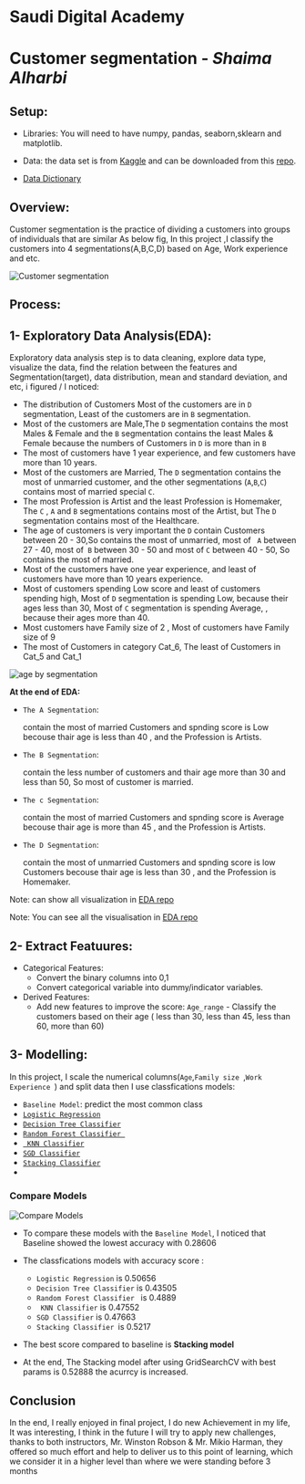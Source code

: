 # Saudi Digital Academy
# Customer segmentation -  *Shaima Alharbi*  

## Setup:

- Libraries: 
   You will need to have numpy, pandas, seaborn,sklearn and matplotlib.

-  Data:
   the data set is from [Kaggle](https://www.kaggle.com/vetrirah/customer) and can be downloaded from this [repo](https://github.com/shaimaa122/Customer_segment/blob/main/Train.csv). 
  
- [Data Dictionary](https://github.com/shaimaa122/Customer_segment/blob/main/Customer%20Segmentation%20-%20Data%20Dictinory.pdf)

## Overview:
Customer segmentation is the practice of dividing a customers into groups of individuals that are similar As below fig, In this project ,I classify the customers into 4 segmentations(A,B,C,D) based on Age, Work experience and etc.


![Customer segmentation](https://github.com/shaimaa122/Customer_segment/blob/main/Customer_segmintation.png)

## Process:
## 1- Exploratory Data Analysis(EDA):
Exploratory data analysis step is to data cleaning, explore data type, visualize the data, find the relation between the features and Segmentation(target), data distribution, mean and standard deviation, and etc, i figured / I noticed:

   - The distribution of Customers Most of the customers are in `D` segmentation, Least of the customers are in `B` segmentation.
   - Most of the customers are Male,The `D` segmentation contains the most Males & Female and the `B` segmentation contains the least Males & Female because the numbers of Customers in `D` is more than in `B`
   - The most of customers have 1 year experience, and few customers have more than 10 years.
   - Most of the customers are Married, The `D` segmentation contains the most of unmarried customer, and the other segmentations (`A`,`B`,`C`) contains most of married special `C`.
   - The most Profession is Artist and the least Profession is Homemaker, The `C` , `A` and `B` segmentations contains most of the Artist, but The `D` segmentation contains most of the Healthcare.
   - The age of customers is very important the `D` contain Customers between 20 - 30,So contains the most of unmarried, most of ` A`  between 27 - 40, most of` B` between 30 - 50 and most of `C` between 40 - 50, So contains the most of married.
   - Most of the customers have one year experience, and least of customers have more than 10 years experience.
   - Most of customers spending Low score and least of customers spending high, Most of `D` segmentation is spending Low, because their ages less than 30, Most of `C` segmentation is spending Average, , because their ages more than 40.
   - Most customers have Family size of 2 , Most of customers have  Family size of 9
   - The most of Customers in category Cat_6, The least of Customers in Cat_5 and Cat_1 
 
  ![age by segmentation](https://github.com/shaimaa122/Customer_segment/blob/main/EDA/age%20by%20segmintaions.png)

**At the end of EDA:**
- `The A Segmentation`:
     
    contain the most of married Customers and spnding score is Low becouse thair age is less than 40 , and the Profession is Artists.
- `The B Segmentation`:

   contain the less number of customers and thair age more than 30 and less than 50, So most of customer is married.
- `The c Segmentation`:

   contain the most of married Customers and spnding score is Average becouse thair age is more than 45 , and the Profession is Artists.
- `The D Segmentation`:

   contain the most of unmarried Customers and spnding score is low Customers becouse thair age is less than 30 , and the Profession is Homemaker.

Note: can show all visualization in [EDA repo](https://github.com/shaimaa122/Customer_segment/tree/main/EDA)

Note: You can see all the visualisation in [EDA repo](https://github.com/shaimaa122/Customer_segment/tree/main/EDA)

## 2- Extract Featuures:
   - Categorical Features: 
      - Convert the binary columns into 0,1
      - Convert categorical variable into dummy/indicator variables.
   - Derived Features:
      - Add new features to improve the score:
        `Age_range` - Classify the customers based on their age ( less than 30, less than 45, less than 60, more than 60)
        
        
## 3- Modelling:
   In this project, I scale the numerical columns(`Age`,`Family size `,`Work Experience `) and split data then I use classfications models: 
   - `Baseline Model`: 
      predict the most common class
   - [`Logistic Regression`](https://scikit-learn.org/stable/modules/generated/sklearn.linear_model.LogisticRegression.html?highlight=logistic%20regression#sklearn.linear_model.LogisticRegression)
   - [`Decision Tree Classifier`](https://scikit-learn.org/stable/modules/generated/sklearn.tree.DecisionTreeClassifier.html?highlight=decision%20tree%20classifier#sklearn.tree.DecisionTreeClassifier)
   - [`Random Forest Classifier `](https://scikit-learn.org/stable/modules/generated/sklearn.ensemble.RandomForestClassifier.html?highlight=random%20forest%20classifier#sklearn.ensemble.RandomForestClassifier)
   - [` KNN Classifier`](https://scikit-learn.org/stable/modules/generated/sklearn.neighbors.KNeighborsClassifier.html?highlight=kneighbors#sklearn.neighbors.KNeighborsClassifier)
   - [`SGD Classifier`](https://scikit-learn.org/stable/modules/generated/sklearn.linear_model.SGDClassifier.html?highlight=sgd%20classifier#sklearn.linear_model.SGDClassifier)
   - [`Stacking Classifier`](https://scikit-learn.org/stable/modules/generated/sklearn.ensemble.StackingClassifier.html?highlight=stacking%20classifier#sklearn.ensemble.StackingClassifier)
   - 
### Compare Models
![Compare Models](https://github.com/shaimaa122/Customer_segment/blob/main/compare%20models%20with%20grid.png)

- To compare these models with the `Baseline Model`, I noticed that Baseline showed the lowest accuracy with 0.28606
- The classfications models with accuracy score :
   - `Logistic Regression` is 0.50656
   - `Decision Tree Classifier` is 0.43505
   - `Random Forest Classifier ` is 0.4889
   - ` KNN Classifier` is 0.47552
   -  `SGD Classifier` is 0.47663
   -  `Stacking Classifier `is 0.5217
- The best score compared to baseline is **Stacking model**
   
- At the end, The Stacking model after using GridSearchCV with best params is 0.52888 the acurrcy is increased.

## Conclusion

In the end, I really enjoyed in final project, I do new Achievement in my life, It was interesting, I think in the future I will try to apply new challenges, thanks to both instructors, Mr. Winston Robson & Mr. Mikio Harman, they offered so much effort and help to deliver us to this point of learning, which we consider it in a higher level than where we were standing before 3 months
 
 
 
         

